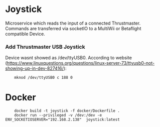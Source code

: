 # Joystick

Microservice which reads the input of a connected Thrustmaster.
Commands are transferred via socketIO to a MultiWii or Betaflight compatible Device.

### Add Thrustmaster USB Joystick
Device wasnt showed as /dev/ttyUSB0. According to website (https://www.linuxquestions.org/questions/linux-server-73/ttyusb0-not-showing-up-in-dev-827416/):

        mknod /dev/ttyUSB0 c 188 0

# Docker

        docker build -t joystick -f docker/Dockerfile .
        docker run --privileged -v /dev:/dev -e ENV_SOCKETIOSERVER="192.168.2.138"  joystick:latest